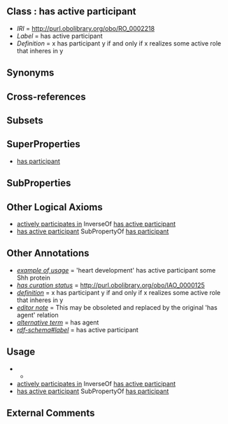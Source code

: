 
## Class : has active participant

 * *IRI* = http://purl.obolibrary.org/obo/RO_0002218
 * *Label* = has active participant
 * *Definition* = x has participant y if and only if x realizes some active role that inheres in y

## Synonyms


## Cross-references


## Subsets


## SuperProperties

 * [has participant](../../RO/57/RO_0000057.md)

## SubProperties


## Other Logical Axioms

 * [actively participates in](../../RO/17/RO_0002217.md) InverseOf [has active participant](../../RO/18/RO_0002218.md)
 * [has active participant](../../RO/18/RO_0002218.md) SubPropertyOf [has participant](../../RO/57/RO_0000057.md)

## Other Annotations

 * *[example of usage](../../IAO/12/IAO_0000112.md)* = 'heart development' has active participant some Shh protein
 * *[has curation status](../../IAO/14/IAO_0000114.md)* = http://purl.obolibrary.org/obo/IAO_0000125
 * *[definition](../../IAO/15/IAO_0000115.md)* = x has participant y if and only if x realizes some active role that inheres in y
 * *[editor note](../../IAO/16/IAO_0000116.md)* = This may be obsoleted and replaced by the original 'has agent' relation
 * *[alternative term](../../IAO/18/IAO_0000118.md)* = has agent
 * *[rdf-schema#label](../../el/rdf-schema#label.md)* = has active participant

## Usage

 * -
 * [actively participates in](../../RO/17/RO_0002217.md) InverseOf [has active participant](../../RO/18/RO_0002218.md)
 * [has active participant](../../RO/18/RO_0002218.md) SubPropertyOf [has participant](../../RO/57/RO_0000057.md)

## External Comments

